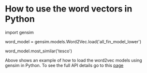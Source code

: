 # How to use the word vectors in Python

import gensim

word_model = gensim.models.Word2Vec.load('all_fin_model_lower')

word_model.most_similar('tesco')

Above shows an example of how to load the word2vec models using gensim in Python. To 
see the full API details go to this [page](https://radimrehurek.com/gensim/models/word2vec.html)
